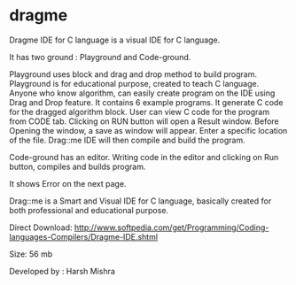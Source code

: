 # dragme
Dragme IDE for C language is a visual IDE for C language.

It has two ground : Playground and Code-ground.

Playground uses block and drag and drop method to build program. Playground is for educational purpose, created to teach C language. Anyone who know algorithm, can easily create program on the IDE using Drag and Drop feature.
It  contains 6 example programs. It generate C code for the dragged algorithm block. User can view C code for the program from CODE tab.
Clicking on RUN button will open a Result window. Before Opening the window, a save as window will appear. Enter a specific location of the file. 
Drag::me IDE will then compile and build the program.

Code-ground has an editor. Writing code in the editor and clicking on Run button, compiles and builds program.

It shows Error on the next page.

Drag::me is a Smart and Visual IDE for C language, basically created for both professional and educational purpose.

Direct Download:
http://www.softpedia.com/get/Programming/Coding-languages-Compilers/Dragme-IDE.shtml

Size: 56 mb

Developed by : Harsh Mishra
